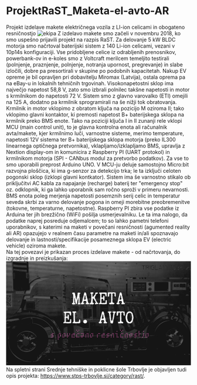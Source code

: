 # ProjektRaST_Maketa-el-avto-AR
Projekt izdelave makete električnega vozila z LI-ion celicami in obogateno resničnostjo
![ekipa](https://www.stps-trbovlje.si/wp-content/uploads/2019/05/TRiii_19_004-1024x802.jpg)
Z izdelavo makete smo začeli v novembru 2018, ko smo uspešno prijavili projekt na razpis RaST. Za delovanje 5 kW BLDC motorja smo načrtoval baterijski sistem z 140 Li-ion celicami, vezani v 10p14s konfiguraciji. Vse pridobljene celice iz odrabljenih prenosnikov, powerbank-ov in e-koles smo z Voltcraft merilcem temeljito testirali (polnjenje, praznjenje, polnjenje, notranja upornost, pregrevanje) in slabe izločili, dobre pa presortirali v skupine po podobnih kapacitetah. Nakup EV opreme je bil opravljen pri dobavitelju Miromax (Latvija), ostala oprema pa na eBay-u in lokalnih tehničnih trgovinah. Visokonapetostni sklop ima največjo napetost 58,8 V, zato smo izbrali polnilec takšne napetosti in motor s krmilnikom do napetosti 72 V. Sistem smo z glavno varovalko (ETI) omejili na 125 A, dodatno pa krmilnik sprogramirali na še nižji tok obratovanja. Krmilnik in motor vklopimo z obratom ključa na pozicijo M oziroma II; tako vklopimo glavni kontaktor, ki premosti napetost B+ baterijskega sklopa na krmilnik preko BMS enote. Tako na poziciji ključa I in II zunanji rele vklopi MCU (main control unit), to je glavna kontrolna enota ali računalnik avta/makete, kjer krmilnimo luči, varnostne sisteme, merimo temperature, napetosti 12V sistema ter B+ baterijskega sklopa motorja (preko IL300 linearnega optičnega pretvornika), vklapljamo/izklapljamo BMS, upravlja z Nextion display-om in komunicira z Raspberry PI (UART protokol) in krmilnikom motorja (SPI - CANbus modul za pretvorbo podatkov). Za vse to smo uporabili preprost Arduino UNO. V MCU-ju deluje samostojno Micro:bit razvojna ploščica, ki ima g-senzor za detekcijo trka; le ta izključi celoten pogonski sklop (izklopi glavni kontkator). Sistem ima še varnostno stikalo ob priključitvi AC kabla za napajanje (recharge) baterij ter "emergency stop" oz. odklopnik, ki ga lahko uporabnik sam ročno sproži v primeru nevarnosti. BMS enota poleg merjenja napetosti posemznih serij celic in temperatur seveda skrbi za varno delovanje pogona in omeji morebitne preobremenitve (tokovne, temperaturne, napetostne). Raspberry PI zbira vse podatke iz Arduina ter jih brezžično (WiFi) pošilja usmerjevalniku. Le ta ima nalogo, da podatke naprej posreduje odjemalcem; to so lahko pametni telefoni uporabnikov, s katerimi na maketi v povečani resničnosti (agumented reality ali AR) opazujejo v realnem času parametre na maketi in/ali spoznavajo delovanje in lastnosti/specifikacije posameznega sklopa EV (electric vehicle) oziroma makete.  
Na tej povezavi je prikazan proces izdelave makete - od načrtovanja, do izgradnje in preizkušanja:
[![IMAGE ALT TEXT](https://github.com/vasjamarkic/ProjektRaST_Maketa-el-avto-AR/blob/master/Fotografije/Maketa%20elektri%C4%8Dni%20avto%20%26%20AR.png)](https://www.youtube.com/watch?v=B8ciZN42plY "Maketa el. avto")
Na spletni strani Srednje tehniške in poklicne šole Trbovlje je objavljen tudi opis projekta:
https://www.stps-trbovlje.si/category/rast/.


